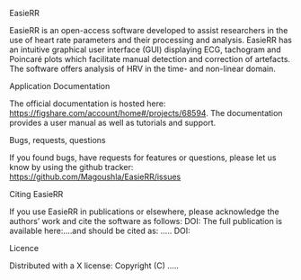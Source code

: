 
EasieRR

EasieRR is an open-access software developed to assist researchers in the use of heart rate parameters and their processing and analysis. 
EasieRR has an intuitive graphical user interface (GUI) displaying ECG, tachogram and Poincaré plots which facilitate manual detection and correction of artefacts.
The software offers analysis of HRV in the time- and non-linear domain.

Application Documentation

The official documentation is hosted here: https://figshare.com/account/home#/projects/68594.
The documentation provides a user manual as well as tutorials and support.

Bugs, requests, questions

If you found bugs, have requests for features or questions, please let us know by using the github tracker: https://github.com/Magoushla/EasieRR/issues

Citing EasieRR

If you use EasieRR in publications or elsewhere, please acknowledge the authors’ work and cite the software as follows: DOI:
The full publication is available here:….and should be cited as: ….. DOI:

Licence

Distributed with a X license:
Copyright (C) …..
